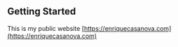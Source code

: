 ## Getting Started

This is my public website [https://enriquecasanova.com](https://enriquecasanova.com)